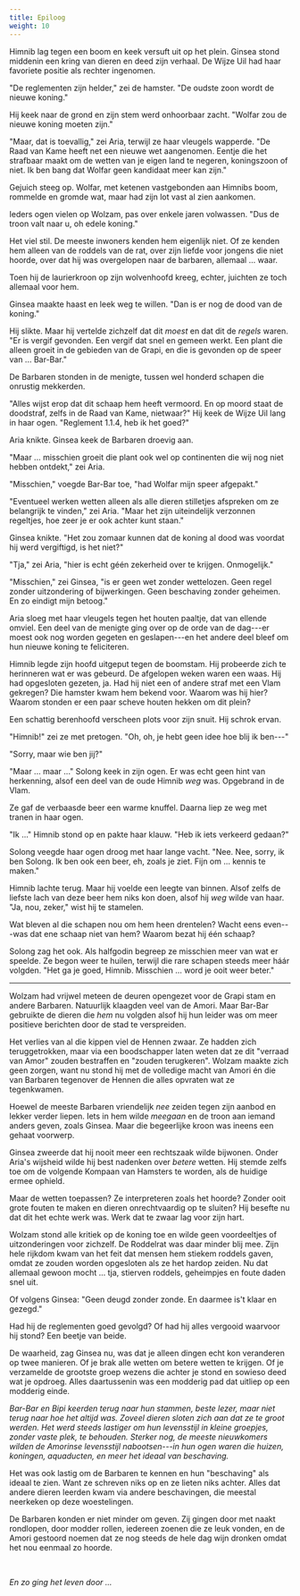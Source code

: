 ```yaml
---
title: Epiloog
weight: 10
---
```

Himnib lag tegen een boom en keek versuft uit op het plein. Ginsea stond middenin een kring van dieren en deed zijn verhaal. De Wijze Uil had haar favoriete positie als rechter ingenomen.

"De reglementen zijn helder," zei de hamster. "De oudste zoon wordt de nieuwe koning."

Hij keek naar de grond en zijn stem werd onhoorbaar zacht. "Wolfar zou de nieuwe koning moeten zijn."

"Maar, dat is toevallig," zei Aria, terwijl ze haar vleugels wapperde. "De Raad van Kame heeft net een nieuwe wet aangenomen. Eentje die het strafbaar maakt om de wetten van je eigen land te negeren, koningszoon of niet. Ik ben bang dat Wolfar geen kandidaat meer kan zijn."

Gejuich steeg op. Wolfar, met ketenen vastgebonden aan Himnibs boom, rommelde en gromde wat, maar had zijn lot vast al zien aankomen.

Ieders ogen vielen op Wolzam, pas over enkele jaren volwassen. "Dus de troon valt naar u, oh edele koning."

Het viel stil. De meeste inwoners kenden hem eigenlijk niet. Of ze kenden hem alleen van de roddels van de rat, over zijn liefde voor jongens die niet hoorde, over dat hij was overgelopen naar de barbaren, allemaal ... waar.

Toen hij de laurierkroon op zijn wolvenhoofd kreeg, echter, juichten ze toch allemaal voor hem.

Ginsea maakte haast en leek weg te willen. "Dan is er nog de dood van de koning."

Hij slikte. Maar hij vertelde zichzelf dat dit _moest_ en dat dit de _regels_ waren. "Er is vergif gevonden. Een vergif dat snel en gemeen werkt. Een plant die alleen groeit in de gebieden van de Grapi, en die is gevonden op de speer van ... Bar-Bar."

De Barbaren stonden in de menigte, tussen wel honderd schapen die onrustig mekkerden.

"Alles wijst erop dat dit schaap hem heeft vermoord. En op moord staat de doodstraf, zelfs in de Raad van Kame, nietwaar?" Hij keek de Wijze Uil lang in haar ogen. "Reglement 1.1.4, heb ik het goed?"

Aria knikte. Ginsea keek de Barbaren droevig aan.

"Maar ... misschien groeit die plant ook wel op continenten die wij nog niet hebben ontdekt," zei Aria.

"Misschien," voegde Bar-Bar toe, "had Wolfar mijn speer afgepakt."

"Eventueel werken wetten alleen als alle dieren stilletjes afspreken om ze belangrijk te vinden," zei Aria. "Maar het zijn uiteindelijk verzonnen regeltjes, hoe zeer je er ook achter kunt staan."

Ginsea knikte. "Het zou zomaar kunnen dat de koning al dood was voordat hij werd vergiftigd, is het niet?"

"Tja," zei Aria, "hier is echt géén zekerheid over te krijgen. Onmogelijk."

"Misschien," zei Ginsea, "is er geen wet zonder wettelozen. Geen regel zonder uitzondering of bijwerkingen. Geen beschaving zonder geheimen. En zo eindigt mijn betoog."

Aria sloeg met haar vleugels tegen het houten paaltje, dat van ellende omviel. Een deel van de menigte ging over op de orde van de dag---er moest ook nog worden gegeten en geslapen---en het andere deel bleef om hun nieuwe koning te feliciteren.

Himnib legde zijn hoofd uitgeput tegen de boomstam. Hij probeerde zich te herinneren wat er was gebeurd. De afgelopen weken waren een waas. Hij had opgesloten gezeten, ja. Had hij niet een of andere straf met een Vlam gekregen? Die hamster kwam hem bekend voor. Waarom was hij hier? Waarom stonden er een paar scheve houten hekken om dit plein?

Een schattig berenhoofd verscheen plots voor zijn snuit. Hij schrok ervan.

"Himnib!" zei ze met pretogen. "Oh, oh, je hebt geen idee hoe blij ik ben---"

"Sorry, maar wie ben jij?"

"Maar ... maar ..." Solong keek in zijn ogen. Er was echt geen hint van herkenning, alsof een deel van de oude Himnib _weg_ was. Opgebrand in de Vlam.

Ze gaf de verbaasde beer een warme knuffel. Daarna liep ze weg met tranen in haar ogen.

"Ik ..." Himnib stond op en pakte haar klauw. "Heb ik iets verkeerd gedaan?"

Solong veegde haar ogen droog met haar lange vacht. "Nee. Nee, sorry, ik ben Solong. Ik ben ook een beer, eh, zoals je ziet. Fijn om ... kennis te maken."

Himnib lachte terug. Maar hij voelde een leegte van binnen. Alsof zelfs de liefste lach van deze beer hem niks kon doen, alsof hij _weg_ wilde van haar. "Ja, nou, zeker," wist hij te stamelen.

Wat bleven al die schapen nou om hem heen drentelen? Wacht eens even---was dat ene schaap niet van hem? Waarom bezat hij één schaap?

Solong zag het ook. Als halfgodin begreep ze misschien meer van wat er speelde. Ze begon weer te huilen, terwijl die rare schapen steeds meer háár volgden. "Het ga je goed, Himnib. Misschien ... word je ooit weer beter."

___

Wolzam had vrijwel meteen de deuren opengezet voor de Grapi stam en andere Barbaren. Natuurlijk klaagden veel van de Amori. Maar Bar-Bar gebruikte de dieren die _hem_ nu volgden alsof hij hun leider was om meer positieve berichten door de stad te verspreiden.

Het verlies van al die kippen viel de Hennen zwaar. Ze hadden zich teruggetrokken, maar via een boodschapper laten weten dat ze dit "verraad van Amor" zouden bestraffen en "zouden terugkeren". Wolzam maakte zich geen zorgen, want nu stond hij met de volledige macht van Amori én die van Barbaren tegenover de Hennen die alles opvraten wat ze tegenkwamen.

Hoewel de meeste Barbaren vriendelijk _nee_ zeiden tegen zijn aanbod en lekker verder liepen. Iets in hem wilde _meegaan_ en de troon aan iemand anders geven, zoals Ginsea. Maar die begeerlijke kroon was ineens een gehaat voorwerp. 

Ginsea zweerde dat hij nooit meer een rechtszaak wilde bijwonen. Onder Aria's wijsheid wilde hij best nadenken over _betere_ wetten. Hij stemde zelfs toe om de volgende Kompaan van Hamsters te worden, als de huidige ermee ophield. 

Maar de wetten toepassen? Ze interpreteren zoals het hoorde? Zonder ooit grote fouten te maken en dieren onrechtvaardig op te sluiten? Hij besefte nu dat dit het echte werk was. Werk dat te zwaar lag voor zijn hart.

Wolzam stond alle kritiek op de koning toe en wilde geen voordeeltjes of uitzonderingen voor zichzelf. De Roddelrat was daar minder blij mee. Zijn hele rijkdom kwam van het feit dat mensen hem stiekem roddels gaven, omdat ze zouden worden opgesloten als ze het hardop zeiden. Nu dat allemaal gewoon mocht ... tja, stierven roddels, geheimpjes en foute daden snel uit.

Of volgens Ginsea: "Geen deugd zonder zonde. En daarmee is't klaar en gezegd."

Had hij de reglementen goed gevolgd? Of had hij alles vergooid waarvoor hij stond? Een beetje van beide.

De waarheid, zag Ginsea nu, was dat je alleen dingen echt kon veranderen op twee manieren. Of je brak alle wetten om betere wetten te krijgen. Of je verzamelde de grootste groep wezens die achter je stond en sowieso deed wat je opdroeg. Alles daartussenin was een modderig pad dat uitliep op een modderig einde.

_Bar-Bar en Bipi keerden terug naar hun stammen, beste lezer, maar niet terug naar hoe het altijd was. Zoveel dieren sloten zich aan dat ze te groot werden. Het werd steeds lastiger om hun levensstijl in kleine groepjes, zonder vaste plek, te behouden. Sterker nog, de meeste nieuwkomers wilden de Amorinse levensstijl nabootsen---in hun ogen waren die huizen, koningen, aquaducten, en meer het ideaal van beschaving._

Het was ook lastig om de Barbaren te kennen en hun "beschaving" als ideaal te zien. Want ze schreven niks op en ze lieten niks achter. Alles dat andere dieren leerden kwam via andere beschavingen, die meestal neerkeken op deze woestelingen.

De Barbaren konden er niet minder om geven. Zij gingen door met naakt rondlopen, door modder rollen, iedereen zoenen die ze leuk vonden, en de Amori gestoord noemen dat ze nog steeds de hele dag wijn dronken omdat het nou eenmaal zo hoorde.

&nbsp;

_En zo ging het leven door ..._
